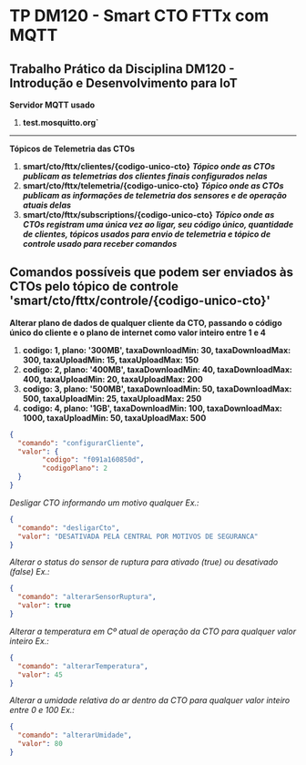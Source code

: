 # TP DM120 - Smart CTO FTTx com MQTT

## Trabalho Prático da Disciplina DM120 - Introdução e Desenvolvimento para IoT

**Servidor MQTT usado**
1. **test.mosquitto.org`**
***

**Tópicos de Telemetria das CTOs**
1. **smart/cto/fttx/clientes/{codigo-unico-cto}**
***Tópico onde as CTOs publicam as telemetrias dos clientes finais configurados nelas***
2. **smart/cto/fttx/telemetria/{codigo-unico-cto}** 
***Tópico onde as CTOs publicam as informações de telemetria dos sensores e de operação atuais delas***
3. **smart/cto/fttx/subscriptions/{codigo-unico-cto}**
***Tópico onde as CTOs registram uma única vez ao ligar, seu código único, quantidade de clientes, tópicos usados para envio de telemetria e tópico de controle usado para receber comandos***

## Comandos possíveis que podem ser enviados às CTOs pelo tópico de controle 'smart/cto/fttx/controle/{codigo-unico-cto}'

**Alterar plano de dados de qualquer cliente da CTO, passando o código único do cliente e o plano de internet como valor inteiro entre 1 e 4**
1. **codigo: 1, plano: '300MB', taxaDownloadMin: 30, taxaDownloadMax: 300, taxaUploadMin: 15, taxaUploadMax: 150**
2. **codigo: 2, plano: '400MB', taxaDownloadMin: 40, taxaDownloadMax: 400, taxaUploadMin: 20, taxaUploadMax: 200**
3. **codigo: 3, plano: '500MB', taxaDownloadMin: 50, taxaDownloadMax: 500, taxaUploadMin: 25, taxaUploadMax: 250**
4. **codigo: 4, plano: '1GB', taxaDownloadMin: 100, taxaDownloadMax: 1000, taxaUploadMin: 50, taxaUploadMax: 500**
```json
{
  "comando": "configurarCliente",
  "valor": {
        "codigo": "f091a160850d",
        "codigoPlano": 2
  }
}
```

*Desligar CTO informando um motivo qualquer* 
*Ex.:*
```json
{
  "comando": "desligarCto",
  "valor": "DESATIVADA PELA CENTRAL POR MOTIVOS DE SEGURANCA"
}
```

*Alterar o status do sensor de ruptura para ativado (true) ou desativado (false)*
*Ex.:*
```json
{
  "comando": "alterarSensorRuptura",
  "valor": true
}
```

*Alterar a temperatura em Cº atual de operação da CTO para qualquer valor inteiro*
*Ex.:*
```json
{
  "comando": "alterarTemperatura",
  "valor": 45
}
```

*Alterar a umidade relativa do ar dentro da CTO para qualquer valor inteiro entre 0 e 100*
*Ex.:*
```json
{
  "comando": "alterarUmidade",
  "valor": 80
}
```
